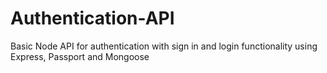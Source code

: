 # Authentication-API
Basic Node API for authentication with sign in and login functionality using Express, Passport and Mongoose
